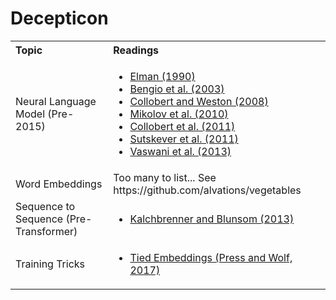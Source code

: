 # Decepticon


<table>
  <tbody>
    <tr>
      <th align="left">Topic</th>
      <th align="left">Readings</th>
    </tr>
    <tr>
      <td align="left">Neural Language Model (Pre-2015)</td>
      <td align="left">
      <ul>
        <li>
          <a href="https://crl.ucsd.edu/~elman/Papers/fsit.pdf">Elman (1990)</a>
        </li>
        <li>
          <a href="http://www.jmlr.org/papers/volume3/bengio03a/bengio03a.pdf">Bengio et al. (2003)</a>
        </li>
        <li>
          <a href="https://ronan.collobert.com/pub/matos/2008_nlp_icml.pdf">Collobert and Weston (2008)</a>
        </li>
        <li>
          <a href="https://www.fit.vutbr.cz/research/groups/speech/publi/2010/mikolov_interspeech2010_IS100722.pdf">Mikolov et al. (2010)</a>
        </li>
        <li>
          <a href="http://www.jmlr.org/papers/volume12/collobert11a/collobert11a.pdf">Collobert et al. (2011)</a>
        </li>
        <li>
          <a href="https://icml.cc/Conferences/2011/papers/524_icmlpaper.pdf">Sutskever et al. (2011)</a>
        </li>
        <li>
          <a href="https://nlg.isi.edu/software/nplm/vaswani-emnlp13.pdf">Vaswani et al. (2013)</a>
        </li>
      </ul>
      </td>
    </tr>
    <tr>
      <td align="left">Word Embeddings</td>
      <td align="left">Too many to list... See https://github.com/alvations/vegetables</td>
    </tr>
    <tr>
      <td align="left">Sequence to Sequence (Pre-Transformer)</td>
      <td align="left">
      <ul>
        <li><a href="https://www.aclweb.org/anthology/D13-1176.pdf">Kalchbrenner and Blunsom (2013)</a></li>
      </td>
    </tr>
    <tr>
      <td align="left">Training Tricks</td>
      <td align="left">
      <ul>
        <li><a href="https://www.aclweb.org/anthology/E17-2025.pdf">Tied Embeddings (Press and Wolf, 2017)</a></li>
      </ul>
      </td>
    </tr>
  </tbody>
</table>
  
